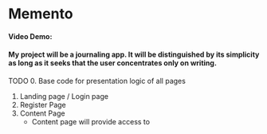 # Memento 

#### Video Demo:  <URL HERE>
#### My project will be a journaling app. It will be distinguished by its simplicity as long as it seeks that the user concentrates only on writing.

TODO
0. Base code for presentation logic of all pages   
1. Landing page / Login page
2. Register Page  
3. Content Page
   - Content page will provide access to